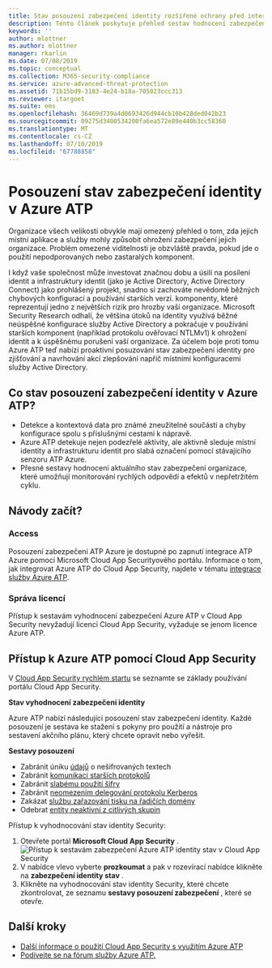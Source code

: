 ```yaml
---
title: Stav posouzení zabezpečení identity rozšířené ochrany před internetovými útoky v Azure | Microsoft Docs
description: Tento článek poskytuje přehled sestav hodnocení zabezpečení stav v Azure ATP.
keywords: ''
author: mlottner
ms.author: mlottner
manager: rkarlin
ms.date: 07/08/2019
ms.topic: conceptual
ms.collection: M365-security-compliance
ms.service: azure-advanced-threat-protection
ms.assetid: 71b15bd9-3183-4e24-b18a-705023ccc313
ms.reviewer: itargoet
ms.suite: ems
ms.openlocfilehash: 36469d739a4d0693426d944cb10b428ded042b23
ms.sourcegitcommit: 09275d3400534200fa6ea572e89e440b3cc58360
ms.translationtype: MT
ms.contentlocale: cs-CZ
ms.lasthandoff: 07/10/2019
ms.locfileid: "67788858"
---
```

# <a name="azure-atps-identity-security-posture-assessments"></a>Posouzení stav zabezpečení identity v Azure ATP
 
Organizace všech velikostí obvykle mají omezený přehled o tom, zda jejich místní aplikace a služby mohly způsobit ohrožení zabezpečení jejich organizace. Problém omezené viditelnosti je obzvláště pravda, pokud jde o použití nepodporovaných nebo zastaralých komponent. 

I když vaše společnost může investovat značnou dobu a úsilí na posílení identit a infrastruktury identit (jako je Active Directory, Active Directory Connect) jako prohlášený projekt, snadno si zachováte nevědomě běžných chybových konfigurací a používání starších verzí. komponenty, které reprezentují jedno z největších rizik pro hrozby vaší organizace. Microsoft Security Research odhalí, že většina útoků na identity využívá běžné neúspěšné konfigurace služby Active Directory a pokračuje v používání starších komponent (například protokolu ověřovací NTLMv1) k ohrožení identit a k úspěšnému porušení vaší organizace. Za účelem boje proti tomu Azure ATP teď nabízí proaktivní posuzování stav zabezpečení identity pro zjišťování a navrhování akcí zlepšování napříč místními konfiguracemi služby Active Directory. 

## <a name="what-do-azure-atp-identity-security-posture-assessments-provide"></a>Co stav posouzení zabezpečení identity v Azure ATP?  
- Detekce a kontextová data pro známé zneužitelné součásti a chyby konfigurace spolu s příslušnými cestami k nápravě.
- Azure ATP detekuje nejen podezřelé aktivity, ale aktivně sleduje místní identity a infrastrukturu identit pro slabá označení pomocí stávajícího senzoru ATP Azure. 
- Přesné sestavy hodnocení aktuálního stav zabezpečení organizace, které umožňují monitorování rychlých odpovědí a efektů v nepřetržitém cyklu. 

## <a name="how-do-i-get-started"></a>Návody začít? 

### <a name="access"></a>Access

Posouzení zabezpečení ATP Azure je dostupné po zapnutí integrace ATP Azure pomocí Microsoft Cloud App Securityového portálu. Informace o tom, jak integrovat Azure ATP do Cloud App Security, najdete v tématu [integrace služby Azure ATP](https://docs.microsoft.com/cloud-app-security/aatp-integration). 

### <a name="licensing"></a>Správa licencí

Přístup k sestavám vyhodnocení zabezpečení Azure ATP v Cloud App Security nevyžadují licenci Cloud App Security, vyžaduje se jenom licence Azure ATP. 

## <a name="access-azure-atp-using-cloud-app-security"></a>Přístup k Azure ATP pomocí Cloud App Security 

V [Cloud App Security rychlém startu](https://docs.microsoft.com/cloud-app-security/getting-started-with-cloud-app-security) se seznamte se základy používání portálu Cloud App Security. 

**Stav vyhodnocení zabezpečení identity**

Azure ATP nabízí následující posouzení stav zabezpečení identity. Každé posouzení je sestava ke stažení s pokyny pro použití a nástroje pro sestavení akčního plánu, který chcete opravit nebo vyřešit. 

**Sestavy posouzení**
- Zabránit úniku [údajů](atp-mcas-ispm-clear-text.md) o nešifrovaných textech
- Zabránit [komunikaci starších protokolů](atp-mcas-ispm-legacy-protocols.md)
- Zabránit [slabému použití šifry](atp-mcas-ispm-weak-cipher.md)
- Zabránit [neomezením delegování protokolu Kerberos](atp-mcas-ispm-unconstrained-kerberos.md)
- Zakázat [službu zařazování tisku na řadičích domény](atp-mcas-ispm-print-spooler.md)
- Odebrat [entity neaktivní z citlivých skupin](atp-mcas-ispm-dormant-entities.md)

Přístup k vyhodnocování stav identity Security:
1. Otevřete portál **Microsoft Cloud App Security** . 
    ![Přístup k sestavám zabezpečení Azure ATP identity stav v Cloud App Security](media/atp-mcas-isp-report-1.png)
1. V nabídce vlevo vyberte **prozkoumat** a pak v rozevírací nabídce klikněte na **zabezpečení identity stav** . 
1. Klikněte na vyhodnocování stav identity Security, které chcete zkontrolovat, ze seznamu **sestavy posouzení zabezpečení** , které se otevře.  


## <a name="next-steps"></a>Další kroky
- [Další informace o použití Cloud App Security s využitím Azure ATP](atp-activities-filtering-mcas.md)
- [Podívejte se na fórum služby Azure ATP.](https://aka.ms/azureatpcommunity)

